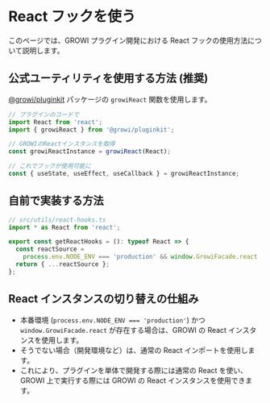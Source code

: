 # React フックを使う

このページでは、GROWI プラグイン開発における React フックの使用方法について説明します。

## 公式ユーティリティを使用する方法 (推奨)

 [@growi/pluginkit](https://github.com/weseek/growi/tree/master/packages/pluginkit) パッケージの `growiReact` 関数を使用します。

```typescript
// プラグインのコードで
import React from 'react';
import { growiReact } from '@growi/pluginkit';

// GROWIのReactインスタンスを取得
const growiReactInstance = growiReact(React);

// これでフックが使用可能に
const { useState, useEffect, useCallback } = growiReactInstance;
```

## 自前で実装する方法

```typescript
// src/utils/react-hooks.ts
import * as React from 'react';

export const getReactHooks = (): typeof React => {
  const reactSource =
    process.env.NODE_ENV === 'production' && window.GrowiFacade.react  ? window.GrowiFacade.react  : React;
  return { ...reactSource };
};
```

## React インスタンスの切り替えの仕組み

- 本番環境 (`process.env.NODE_ENV === 'production'`) かつ `window.GrowiFacade.react` が存在する場合は、GROWI の React インスタンスを使用します。
- そうでない場合（開発環境など）は、通常の React インポートを使用します。
- これにより、プラグインを単体で開発する際には通常の React を使い、GROWI 上で実行する際には GROWI の React インスタンスを使用できます。
